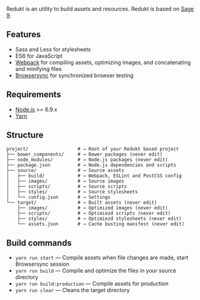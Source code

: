 Redukt is an utility to build assets and resources. Redukt is based on [Sage 9](https://roots.io/sage/).

## Features

* Sass and Less for stylesheets
* ES6 for JavaScript
* [Webpack](https://webpack.github.io/) for compiling assets, optimizing images, and concatenating and minifying files
* [Browsersync](http://www.browsersync.io/) for synchronized browser testing

## Requirements

* [Node.js](http://nodejs.org/) >= 6.9.x
* [Yarn](https://yarnpkg.com/en/docs/install)

## Structure

```shell
project/                  # → Root of your Redukt based project
├── bower_components/     # → Bower packages (never edit)
├── node_modules/         # → Node.js packages (never edit)
├── package.json          # → Node.js dependencies and scripts
├── source/               # → Source assets
│   ├── build/            # → Webpack, ESLint and PostCSS config
│   ├── images/           # → Source images
│   ├── scripts/          # → Source scripts
│   ├── styles/           # → Source stylesheets
│   └── config.json       # → Settings
└── target/               # → Built assets (never edit)
    ├── images/           # → Optimized images (never edit)
    ├── scripts/          # → Optimiezd scripts (never edit)
    ├── styles/           # → Optimiezd stylesheets (never edit)
    └── assets.json       # → Cache busting manifest (never edit)
```
## Build commands

* `yarn run start` — Compile assets when file changes are made, start Browsersync session
* `yarn run build` — Compile and optimize the files in your source directory
* `yarn run build:production` — Compile assets for production
* `yarn run clear` — Cleans the target directory
